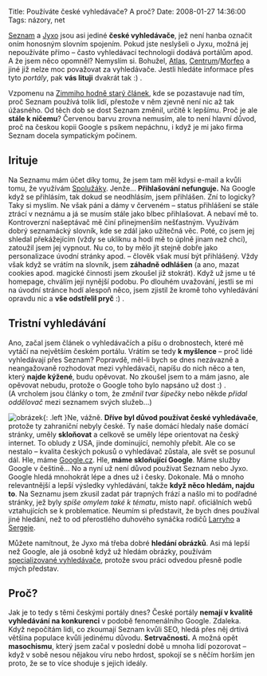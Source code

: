 Title: Používáte české vyhledávače? A proč?
Date: 2008-01-27 14:36:00
Tags: názory, net

[Seznam](http://www.seznam.cz) a [Jyxo](http://www.jyxo.cz) jsou asi jediné **české vyhledávače**, jež není hanba označit oním honosným slovním spojením. Pokud jste neslyšeli o Jyxu, možná jej nepoužíváte přímo – často vyhledávací technologii dodává portálům apod. A že jsem něco opomněl? Nemyslím si. Bohužel, [Atlas](http://www.atlas.cz), [Centrum](http://www.centrum.cz)/[Morfeo](http://www.morfeo.cz) a jiné již nelze moc považovat za vyhledávače. Jestli hledáte informace přes tyto *portály*, pak **vás lituji** dvakrát tak :) .

Vzpomenu na [Zimmiho hodně starý článek](http://www.zimmi.cz/clanky/proc-pouzivate-seznam.php), kde se pozastavuje nad tím, proč Seznam používá tolik lidí, přestože v něm zjevně není nic až tak úžasného. Od těch dob se dost Seznam změnil, určitě k lepšímu. Proč je ale **stále k ničemu**? Červenou barvu zrovna nemusím, ale to není hlavní důvod, proč na českou kopii Google s psíkem nepáchnu, i když je mi jako firma Seznam docela sympatickým počinem.

## Irituje

Na Seznamu mám účet díky tomu, že jsem tam měl kdysi e-mail a kvůli tomu, že využívám [Spolužáky](http://www.spoluzaci.cz). Jenže… **Přihlašování nefunguje.** Na Google když se přihlásím, tak dokud se neodhlásím, jsem přihlášen. Zní to logicky? Taky si myslím. Ne však páni a dámy v červeném – status přihlášení se stále ztrácí v neznámu a já se musím stále jako blbec přihlašovat. A nebaví mě to. Kontroverzní našeptávač mě činí přinejmenším nešťastným. Využívám dobrý seznamácký slovník, kde se zdál jako užitečná věc. Poté, co jsem jej shledal překážejícím (vždy se ukliknu a hodí mě to úplně jinam než chci), zatoužil jsem jej vypnout. Nu co, to by mělo jít stejně dobře jako personalizace úvodní stránky apod. – člověk však musí být přihlášený. Vždy však když se vrátím na slovník, jsem **záhadně odhlášen** (a ano, mazat cookies apod. magické činnosti jsem zkoušel již stokrát). Když už jsme u té homepage, chválím její nynější podobu. Po dlouhém uvažování, jestli se mi na úvodní stránce hodí alespoň něco, jsem zjistil že kromě toho vyhledávání opravdu nic a **vše odstřelil pryč** :) .

## Tristní vyhledávání

Ano, začal jsem článek o vyhledávačích a píšu o drobnostech, které mě vytáčí na největším českém portálu. Vrátím se tedy **k myšlence** – proč lidé vyhledávají přes Seznam? Popravdě, měl-li bych se dnes nezávazně a neangažovaně rozhodovat mezi vyhledávači, napíšu do nich něco a ten, který **najde kýžené**, budu opěvovat. No zkoušel jsem to a mám jasno, ale opěvovat nebudu, protože o Google toho bylo napsáno už dost :) . (A vrcholem jsou články o tom, že *změnil tvar šipečky* nebo někde *přidal oddělovač* mezi seznamem svých služeb…)

![obrázek]({static}/images/35.jpg){: .left }Ne, vážně. **Dříve byl důvod používat české vyhledávače**, protože ty zahraniční nebyly české. Ty naše domácí hledaly naše domácí stránky, uměly **skloňovat** a celkově se uměly lépe orientovat na český internet. To obludy z USA, jinde dominující, nemohly přebít. Ale co se nestalo – kvalita českých pokusů o vyhledávač zůstala, ale svět se posunul dál. Hle, máme [Google.cz](http://www.google.cz). Hle, **máme skloňující Google**. Máme služby Google v češtině… No a nyní už není důvod používat Seznam nebo Jyxo. Google hledá mnohokrát lépe a dnes už i česky. Dokonale. Má o mnoho relevantnější a lepší výsledky vyhledávání, takže **když něco hledám, najdu to**. Na Seznamu jsem zkusil zadat pár trapných frází a našlo mi to podřadné stránky, jež byly *spíše omylem také k tématu*, místo např. oficiálních webů vztahujících se k problematice. Neumím si představit, že bych dnes používal jiné hledání, než to od přerostlého duhového synáčka rodičů [Larryho](http://en.wikipedia.org/wiki/Larry_Page) a [Sergeje](http://en.wikipedia.org/wiki/Sergey_Brin).

Můžete namítnout, že Jyxo má třeba dobré **hledání obrázků**. Asi má lepší než Google, ale já osobně když už hledám obrázky, používám [specializované vyhledávače](http://www.yotophoto.com/), protože svou práci odvedou přesně podle mých představ.

## Proč?

Jak je to tedy s těmi českými portály dnes? České portály **nemají v kvalitě vyhledávání na konkurenci** v podobě fenomenálního Google. Zdaleka. Když nepočítám lidi, co zkoumají Seznam kvůli SEO, hledá přes něj drtivá většina populace kvůli jedinému důvodu. **Setrvačnosti.** A možná opět **masochismu**, který jsem začal v poslední době u mnoha lidí pozorovat – když v sobě nesou nějakou víru nebo hrdost, spokojí se s něčím horším jen proto, že se to více shoduje s jejich ideály.
